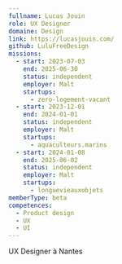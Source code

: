 ```yaml
---
fullname: Lucas Jouin
role: UX Designer
domaine: Design
link: https://lucasjouin.com/
github: LuluFreeDesign
missions:
  - start: 2023-07-03
    end: 2025-06-30
    status: independent
    employer: Malt
    startups:
      - zero-logement-vacant
  - start: 2023-12-01
    end: 2024-01-01
    status: independent
    employer: Malt
    startups:
      - aquaculteurs.marins
  - start: 2024-01-08
    end: 2025-06-02
    status: independent
    employer: Malt
    startups:
      - longuevieauxobjets
memberType: beta
competences:
  - Product design
  - UX
  - UI
---
```

UX Designer à Nantes 